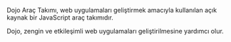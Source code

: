 Dojo Araç Takımı, web uygulamaları geliştirmek amacıyla kullanılan açık kaynak
bir JavaScript araç takımıdır. 

Dojo, zengin ve etkileşimli web uygulamaları geliştirilmesine yardımcı olur.

